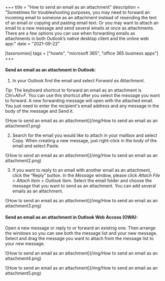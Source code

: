 +++
title = "How to send an email as an attachment"
description = "Sometimes for troubleshooting purposes, you may need to forward an incoming email to someone as an attachment instead of resending the text of an email or copying and pasting email text. Or you may want to attach an email to a new message and send several emails at once as attachments. There are a few options you can use when forwarding emails as attachments in both Outlook’s native desktop client and the online web app:"
date = "2021-09-22"

[taxonomies]
tags = ["howto", "microsoft 365", "office 365 business apps"]
+++

#### Send an email as an attachment in Outlook:

1.	In your Outlook find the email and select *Forward as Attachment*.

*Tip*: The keyboard shortcut to forward an email as an attachment is *Ctrl+Alt+F*. You can use this shortcut after you select the message you want to forward. 
A new forwarding message will open with the attached email. You just need to enter the recipient's email address and any message in the body of the message and Send it.

![How to send an email as an attachment](/img/How to send an email as an attachment1.png)

2.	Search for the email you would like to attach in your mailbox and select Copy. When creating a new message, just right-click in the body of the email and select Paste.

![How to send an email as an attachment](/img/How to send an email as an attachment2.png)

3.	If you want to reply to an email with another email as an attachment, click the “Reply” button. 
In the *Message* window, please click *Attach File > Attach Item > Outlook Item*. Select the email folder and choose the message that you want to send as an attachment. You can add several emails as an attachment.

![How to send an email as an attachment](/img/How to send an email as an attachment3.png)

#### Send an email as an attachment in Outlook Web Access (OWA):

Open a new message or reply to or forward an existing one.  Then arrange the windows so you can see both the message list and your new message. Select and drag the message you want to attach from the message list to your new message.

![How to send an email as an attachment](/img/How to send an email as an attachment4.png)

![How to send an email as an attachment](/img/How to send an email as an attachment5.png)